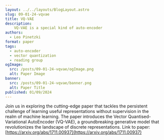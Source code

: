 ```yaml
---
layout: ../../layouts/BlogLayout.astro
slug: 09-01-24-vqvae
title: VQ-VAE
description: 
    VQ-VAE is a special kind of auto-encoder
authors:
  - Leo Pinetzki
format: paper
tags:
  - auto-encoder
  - vector quantization
  - reading group
ogImage: 
  src: /posts/09-01-24-vqvae/ogImage.png
  alt: Paper Image
banner: 
  src: /posts/09-01-24-vqvae/banner.png
  alt: Paper Title
published: 01/09/2024
---
```

Join us in exploring the cutting-edge paper that tackles the persistent challenge of learning useful representations without supervision in the realm of machine learning. The paper introduces the Vector Quantised-Variational AutoEncoder (VQ-VAE), a groundbreaking generative model that revolutionizes the landscape of discrete representations.
Link to paper: [https://arxiv.org/abs/1711.00937](https://arxiv.org/abs/1711.00937)
